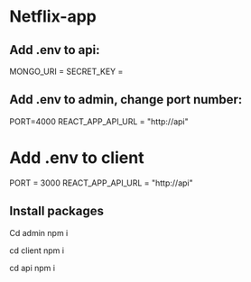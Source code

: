 # Netflix-app

## Add .env to api:
MONGO_URI = 
SECRET_KEY =

## Add .env to admin, change port number:
PORT=4000
REACT_APP_API_URL = "http://<ip address>api"

# Add .env to client
PORT = 3000
REACT_APP_API_URL = "http://<ip address>api"

## Install packages
Cd admin
npm i

cd client
npm i

cd api
npm i
